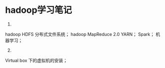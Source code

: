 # hadoop学习笔记

1.
hadoop HDFS 分布式文件系统；
hadoop MapReduce 2.0 YARN；
Spark；
机器学习；

2.
Virtual box 下的虚拟机的安装；
